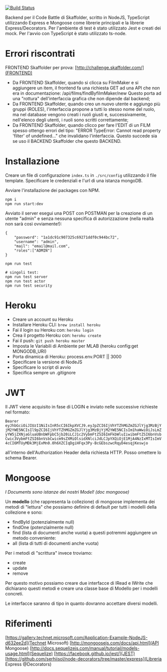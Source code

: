 [![Build Status](https://travis-ci.org/ngrome/codebattle-nodejs.svg?branch=master)](https://travis-ci.org/ngrome/codebattle-nodejs)

Backend per il Code Battle di Skaffolder, scritto in NodeJS, TypeScript utilizzando Express e Mongoose come librerie principali e la librerie Express/Decorators.
Per l'ambiente di test è stato utilizzato Jest e creati dei mock.
Per l'avvio con TypeScript è stato utilizzato ts-node.

# Errori riscontrati

FRONTEND Skaffolder per prova: [http://challenge.skaffolder.com/](FRONTEND)

* Da FRONTEND Skaffolder, quando si clicca su FilmMaker e si aggiungere un item, il frontend fa una richiesta GET ad una API che non era in documentazione: /api/films/findByfilmMaker/new
Questo porta ad una "rottura" dell'interfaccia grafica che non dipende dal backend;
* Da FRONTEND Skaffolder, quando creo un nuovo utente e aggiungo più gruppi (ROLES), l'interfaccia propone a tutti lo stesso nome del ruolo, ma nel database vengono creati i ruoli giusti e, successivamente, nell'elenco degli utenti, i ruoli sono scritti correttamente;
* Da FRONTEND Skaffolder, quando clicco per fare l'EDIT di un FILM spesso ottengo errori del tipo: "ERROR TypeError: Cannot read property 'filter' of undefined..." che invalidano l'interfaccia. Questo succede sia se uso il BACKEND Skaffolder che questo BACKEND.

# Installazione

Creare un file di configurazione `index.ts` in `./src/config` utilizzando il file template. Specificare le credenziali e l'url di una istanza mongoDB.

Avviare l'installazione dei packages con NPM.

```
npm i
npm run start:dev
```

Avviato il server esegui una POST con POSTMAN per la creazione di un utente "admin" e senza nessuna specifica di autorizzazione (nella realtà non sarà così ovviamente!):

```
{
	"password": "1a1dc91c907325c69271ddf0c944bc72",
	"username": "admin",
	"mail": "email@mail.com",
	"roles":["ADMIN"]
}
```

```
npm run test

# singoli test:
npm run test server
npm run test actor
npm run test security

```

# Heroku

* Creare un account su Heroku
* Installare Heroku CLI: `brew install heroku`
* Fai il login su Heroku con: `heroku login`
* Crea il progetto Heroku con: `heroku create`
* Fai il push: `git push heroku master`
* Imposta le Variabili di Ambiente per MLAB (heroku config:get MONGODB_URI)
* Porta dinamica di Heroku: process.env.PORT || 3000
* Specificare la versione di NodeJS
* Specificare lo script di avvio
* Specifica sempre un .gitignore

# JWT

Il JWT viene acquisito in fase di LOGIN e inviato nelle successive richieste nel formato:

`Bearer eyJhbGciOiJIUzI1NiIsInR5cCI6IkpXVCJ9.eyJpZCI6IjVhYTZhMGZmZGJlYjg3MzBjYjM2YWE5NCIsIl9pZCI6IjVhYTZhMGZmZGJlYjg3MzBjYjM2YWE5NCIsIm1haWwiOiJsLmZyYW5jZXNjaGluaUBnbWFpbC5jb20iLCJ1c2VybmFtZSI6ImFkbWluIiwibmFtZSI6bnVsbCwic3VybmFtZSI6bnVsbCwicm9sZXMiOlsidXNlciJdLCJpYXQiOjE1MjA4NzIxMTIsImV4cCI6MTUyMDk3MjExMn0.0h6XZCIqDgiHFqx3Py-BcGEbszwcRqyD4esqjKeswjo`

all'interno dell'Authorization Header della richiesta HTTP.
Posso omettere lo schema Bearer.

# Mongoose

_I Documents sono istanze dei nostri Model! (doc mongoose)_

Un **modello** (che rappresenta la collezione) di mongoose implementa dei metodi di "lettura" che possiamo definire di default per tutti i modelli della collezione e sono:
  * findById (potenzialmente null)
  * findOne (potenzialmente null)
  * find (lista di documenti anche vuota)
a questi potremmi aggiungere un metodo conveniente:
  * all (lista di tutti di documenti anche vuota)

Per i metodi di "scrittura" invece troviamo:
  * create
  * update
  * remove

Per questo motivo possiamo creare due interfacce di IRead e IWrite che dichiarano questi metodi e creare una classe base di Modello per i modelli concreti.

Le interfacce saranno di tipo <T> in quanto dovranno accettare diversi modelli.


# Riferimenti

[https://gallery.technet.microsoft.com/Application-Example-NodeJS-d632ee2d](Technet Microsoft)
[http://mongoosejs.com/docs/api.html](API Mongoose)
[http://docs.sequelizejs.com/manual/tutorial/models-usage.html](Sequelize)
[https://facebook.github.io/jest/](JEST)
[https://github.com/serhiisol/node-decorators/tree/master/express](Libreria Express @Decorators)
